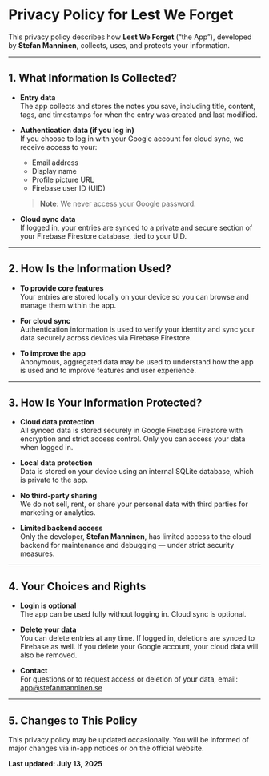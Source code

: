 # Privacy Policy for Lest We Forget

This privacy policy describes how **Lest We Forget** (“the App”), developed by **Stefan Manninen**, collects, uses, and protects your information.

---

## 1. What Information Is Collected?

- **Entry data**  
  The app collects and stores the notes you save, including title, content, tags, and timestamps for when the entry was created and last modified.

- **Authentication data (if you log in)**  
  If you choose to log in with your Google account for cloud sync, we receive access to your:
  - Email address  
  - Display name  
  - Profile picture URL  
  - Firebase user ID (UID)

  > **Note**: We never access your Google password.

- **Cloud sync data**  
  If logged in, your entries are synced to a private and secure section of your Firebase Firestore database, tied to your UID.

---

## 2. How Is the Information Used?

- **To provide core features**  
  Your entries are stored locally on your device so you can browse and manage them within the app.

- **For cloud sync**  
  Authentication information is used to verify your identity and sync your data securely across devices via Firebase Firestore.

- **To improve the app**  
  Anonymous, aggregated data may be used to understand how the app is used and to improve features and user experience.

---

## 3. How Is Your Information Protected?

- **Cloud data protection**  
  All synced data is stored securely in Google Firebase Firestore with encryption and strict access control. Only you can access your data when logged in.

- **Local data protection**  
  Data is stored on your device using an internal SQLite database, which is private to the app.

- **No third-party sharing**  
  We do not sell, rent, or share your personal data with third parties for marketing or analytics.

- **Limited backend access**  
  Only the developer, **Stefan Manninen**, has limited access to the cloud backend for maintenance and debugging — under strict security measures.

---

## 4. Your Choices and Rights

- **Login is optional**  
  The app can be used fully without logging in. Cloud sync is optional.

- **Delete your data**  
  You can delete entries at any time. If logged in, deletions are synced to Firebase as well. If you delete your Google account, your cloud data will also be removed.

- **Contact**  
  For questions or to request access or deletion of your data, email: [app@stefanmanninen.se](mailto:app@stefanmanninen.se)

---

## 5. Changes to This Policy

This privacy policy may be updated occasionally. You will be informed of major changes via in-app notices or on the official website.

**Last updated: July 13, 2025**
